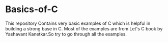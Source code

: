 # Basics-of-C
This repository Contains very basic examples of C which is helpful in building a strong base in C.
Most of the examples are from Let's C book by Yashavant Kanetkar.So try to go through all the examples.
